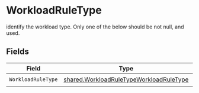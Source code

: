 # WorkloadRuleType

identify the workload type. Only one of the below should be not null, and  used.


## Fields

| Field                                                                                              | Type                                                                                               | Required                                                                                           | Description                                                                                        |
| -------------------------------------------------------------------------------------------------- | -------------------------------------------------------------------------------------------------- | -------------------------------------------------------------------------------------------------- | -------------------------------------------------------------------------------------------------- |
| `WorkloadRuleType`                                                                                 | [shared.WorkloadRuleTypeWorkloadRuleType](../../models/shared/workloadruletypeworkloadruletype.md) | :heavy_check_mark:                                                                                 | N/A                                                                                                |